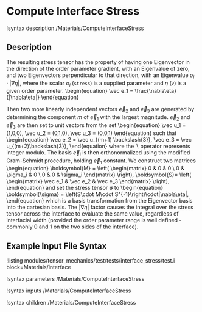 # Compute Interface Stress

!syntax description /Materials/ComputeInterfaceStress

## Description

The resulting stress tensor has the property of having one Eigenvector in the
direction of the order parameter gradient, with an Eigenvalue of zero, and two
Eigenvectors perpendicular to that direction, with an Eigenvalue $\sigma_i\cdot|\nabla\eta|$,
where the scalar $\sigma_i$ (`stress`) is a supplied parameter and $\eta$ (`v`) is a given order
parameter.
\begin{equation}
\vec e_1 = \frac{\nabla\eta}{|\nabla\eta|}
\end{equation}

Then two more linearly independent vectors $\vec e_2$ and $\vec e_3$ are generated
by determining the component $m$ of $\vec e_1$ with the largest magnitude. $\vec e_2$
and $\vec e_3$ are then set to unit vectors from the set
\begin{equation}
\vec u_1 = (1,0,0), \vec u_2 = (0,1,0), \vec u_3 = (0,0,1)
\end{equation}
such that
\begin{equation}
\vec e_2 = \vec u_{(m+1) \backslash{3}}, \vec e_3 = \vec u_{(m+2)\backslash{3}},
\end{equation}
where the $\backslash$ operator represents integer modulo. The basis $\vec e_i$
is then orthonormalized using the modified Gram-Schmidt procedure,
holding $\vec e_1$ constant. We construct two matrices
\begin{equation}
\boldsymbol{M} = \left( \begin{matrix}
  0 & 0 & 0 \\
  0 & \sigma_i & 0 \\
  0 & 0 & \sigma_i
  \end{matrix}  \right),
\boldsymbol{S}= \left( \begin{matrix}
  \vec e_1 & \vec e_2 & \vec e_3
  \end{matrix}
  \right),
\end{equation}
and set the stress tensor $\boldsymbol{\sigma}$ to
\begin{equation}
\boldsymbol{\sigma} = \left(S\cdot M\cdot S^{-1}\right)\cdot|\nabla\eta|,
\end{equation}
which is a basis transformation from the Eigenvector basis into the cartesian basis.
The $|\nabla\eta|$ factor causes the integral over the stress tensor across the interface
to evaluate the same value, regardless of interfacial width (provided the order parameter
range is well defined - commonly 0 and 1 on the two sides of the interface).

## Example Input File Syntax

!listing modules/tensor_mechanics/test/tests/interface_stress/test.i block=Materials/interface

!syntax parameters /Materials/ComputeInterfaceStress

!syntax inputs /Materials/ComputeInterfaceStress

!syntax children /Materials/ComputeInterfaceStress
